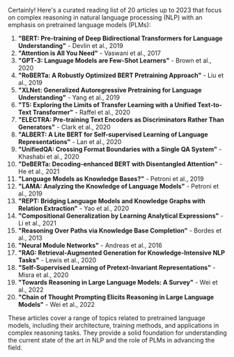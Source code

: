Certainly! Here's a curated reading list of 20 articles up to 2023 that focus on complex reasoning in natural language processing (NLP) with an emphasis on pretrained language models (PLMs):

1. **"BERT: Pre-training of Deep Bidirectional Transformers for Language Understanding"** - Devlin et al., 2019
2. **"Attention is All You Need"** - Vaswani et al., 2017
3. **"GPT-3: Language Models are Few-Shot Learners"** - Brown et al., 2020
4. **"RoBERTa: A Robustly Optimized BERT Pretraining Approach"** - Liu et al., 2019
5. **"XLNet: Generalized Autoregressive Pretraining for Language Understanding"** - Yang et al., 2019
6. **"T5: Exploring the Limits of Transfer Learning with a Unified Text-to-Text Transformer"** - Raffel et al., 2020
7. **"ELECTRA: Pre-training Text Encoders as Discriminators Rather Than Generators"** - Clark et al., 2020
8. **"ALBERT: A Lite BERT for Self-supervised Learning of Language Representations"** - Lan et al., 2020
9. **"UnifiedQA: Crossing Format Boundaries with a Single QA System"** - Khashabi et al., 2020
10. **"DeBERTa: Decoding-enhanced BERT with Disentangled Attention"** - He et al., 2021
11. **"Language Models as Knowledge Bases?"** - Petroni et al., 2019
12. **"LAMA: Analyzing the Knowledge of Language Models"** - Petroni et al., 2019
13. **"REPT: Bridging Language Models and Knowledge Graphs with Relation Extraction"** - Yao et al., 2020
14. **"Compositional Generalization by Learning Analytical Expressions"** - Li et al., 2021
15. **"Reasoning Over Paths via Knowledge Base Completion"** - Bordes et al., 2013
16. **"Neural Module Networks"** - Andreas et al., 2016
17. **"RAG: Retrieval-Augmented Generation for Knowledge-Intensive NLP Tasks"** - Lewis et al., 2020
18. **"Self-Supervised Learning of Pretext-Invariant Representations"** - Misra et al., 2020
19. **"Towards Reasoning in Large Language Models: A Survey"** - Wei et al., 2022
20. **"Chain of Thought Prompting Elicits Reasoning in Large Language Models"** - Wei et al., 2022

These articles cover a range of topics related to pretrained language models, including their architecture, training methods, and applications in complex reasoning tasks. They provide a solid foundation for understanding the current state of the art in NLP and the role of PLMs in advancing the field.